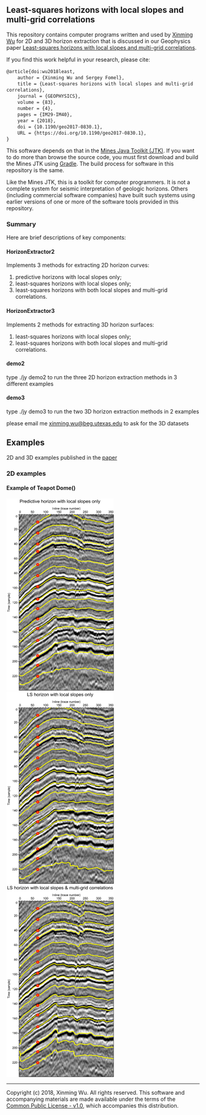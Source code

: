 ## Least-squares horizons with local slopes and multi-grid correlations

This repository contains computer programs written and used by 
[Xinming Wu](http://www.jsg.utexas.edu/wu/) 
for 2D and 3D horizon extraction that is discussed in our Geophysics paper 
[Least-squares horizons with local slopes and multi-grid correlations](http://www.jsg.utexas.edu/wu/files/wu2018LeastSquaresHorizons.pdf).

If you find this work helpful in your research, please cite:

    @article{doi:wu2018least,
        author = {Xinming Wu and Sergey Fomel},
        title = {Least-squares horizons with local slopes and multi-grid correlations},
        journal = {GEOPHYSICS},
        volume = {83},
        number = {4},
        pages = {IM29-IM40},
        year = {2018},
        doi = {10.1190/geo2017-0830.1},
        URL = {https://doi.org/10.1190/geo2017-0830.1},
    }

This software depends on that in the [Mines Java Toolkit
(JTK)](https://github.com/dhale/jtk/). If you want to do more than browse the
source code, you must first download and build the Mines JTK using
[Gradle](http://www.gradle.org). The build process for software in
this repository is the same.

Like the Mines JTK, this is a toolkit for computer programmers. It is not a
complete system for seismic interpretation of geologic horizons. Others
(including commercial software companies) have built such systems using
earlier versions of one or more of the software tools provided in this
repository.

### Summary

Here are brief descriptions of key components:

#### HorizonExtractor2
Implements 3 methods for extracting 2D horizon curves:
1) predictive horizons with local slopes only;
2) least-squares horizons with local slopes only;
3) least-squares horizons with both local slopes and multi-grid correlations.

#### HorizonExtractor3
Implements 2 methods for extracting 3D horizon surfaces:
1) least-squares horizons with local slopes only;
2) least-squares horizons with both local slopes and multi-grid correlations.

#### demo2
type ./jy demo2 
to run the three 2D horizon extraction methods 
in 3 different examples 

#### demo3
type ./jy demo3 
to run the two 3D horizon extraction methods 
in 2 examples 

please email me xinming.wu@beg.utexas.edu to ask for the 3D datasets

## Examples

2D and 3D examples published in the [paper]((http://www.jsg.utexas.edu/wu/files/wu2018LeastSquaresHorizons.pdf))
### 2D examples

#### Example of Teapot Dome()
<p align="left">
  <img src="png/2d/tpd/tpdp.png" width="280px" height="500px"/>
  <img src="png/2d/tpd/tpds.png" width="280px" height="500px"/>
  <img src="png/2d/tpd/tpdm.png" width="280px" height="500px"/>
</p>

---
Copyright (c) 2018, Xinming Wu. All rights reserved.
This software and accompanying materials are made available under the terms of
the [Common Public License - v1.0](http://www.eclipse.org/legal/cpl-v10.html),
which accompanies this distribution.
